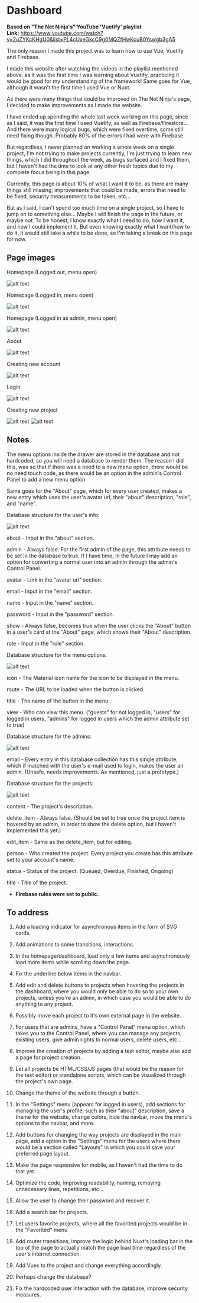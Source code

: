 # Dashboard

**Based on "The Net Ninja's" YouTube 'Vuetify' playlist** <br>
**Link:** <a>https://www.youtube.com/watch?v=2uZYKcKHgU0&list=PL4cUxeGkcC9g0MQZfHwKcuB0Yswgb3gA5</a>

The only reason I made this project was to learn how to use Vue, Vuetify and Firebase.

I made this website after watching the videos in the playlist mentioned above, as it was the first time I was learning about Vuetify, practicing it would be good for my understanding of the framework! Same goes for Vue, although it wasn't the first time I used Vue or Nuxt.

As there were many things that could be improved on The Net Ninja's page, I decided to make improvements as I made the website.

I have ended up spending the whole last week working on this page, since as I said, it was the first time I used Vuetify, as well as Firebase/Firestore... And there were many logical bugs, which were fixed overtime, some still need fixing though. Probably 80% of the errors I had were with Firebase.

But regardless, I never planned on working a whole week on a single project, I'm not trying to make projects currently, I'm just trying to learn new things, which I did throughout the week, as bugs surfaced and I fixed them, but I haven't had the time to look at any other fresh topics due to my complete focus being in this page.

Currently, this page is about 10% of what I want it to be, as there are many things still missing, improvements that could be made, errors that need to be fixed, security measurements to be taken, etc...

But as I said, I can't spend too much time on a single project, so I have to jump on to something else... Maybe I will finish the page in the future, or maybe not. To be honest, I know exactly what I need to do, how I want it, and how I could implement it. But even knowing exactly what I want/how to do it, it would still take a while to be done, so I'm taking a break on this page for now.

## Page images

Homepage (Logged out, menu open)

![alt text](https://i.imgur.com/DAJRLcT.png)

Homepage (Logged in, menu open)

![alt text](https://i.imgur.com/5m0LAvD.png)

Homepage (Logged in as admin, menu open)

![alt text](https://i.imgur.com/nCjWcsF.png)

About

![alt text](https://i.imgur.com/xsfZvTr.png)

Creating new account

![alt text](https://i.imgur.com/dR5ieRe.png)

Login

![alt text](https://i.imgur.com/z8kzwzJ.png)

Creating new project

![alt text](https://i.imgur.com/WvkanBP.png)
![alt text](https://i.imgur.com/3FQFPBL.png)

## Notes

The menu options inside the drawer are stored in the database and not hardcoded, so you will need a database to render them. The reason I did this, was so that if there was a need to a new menu option, there would be no need touch code, as there would be an option in the admin's Control Panel to add a new menu option.

Same goes for the "About" page, which for every user created, makes a new entry which uses the user's avatar url, their "about" description, "role", and "name".

Database structure for the user's info:

![alt text](https://i.imgur.com/SuXjgJD.png)

about - Input in the "about" section.

admin - Always false. For the first admin of the page, this attribute needs to be set in the database to true. If I have time, In the future I may add an option for converting a normal user into an admin through the admin's Control Panel.

avatar - Link in the "avatar url" section.

email - Input in the "email" section.

name - Input in the "name" section.

password - Input in the "password" section.

show - Always false, becomes true when the user clicks the "About" button in a user's card at the "About" page, which shows their "About" description.

role - Input in the "role" section.

Database structure for the menu options:

![alt text](https://i.imgur.com/OpMGbcw.png)

icon - The Material icon name for the icon to be displayed in the menu.

route - The URL to be loaded when the button is clicked.

title - The name of the button in the menu.

view - Who can view this menu. ("guests" for not logged in, "users" for logged in users, "admins" for logged in users which the admin attribute set to true)

Database structure for the admins:

![alt text](https://i.imgur.com/xM11Iv6.png)

email - Every entry in this database collection has this single attribute, which if matched with the user's e-mail used to login, makes the user an admin. (Unsafe, needs improvements. As mentioned, just a prototype.)

Database structure for the projects:

![alt text](https://i.imgur.com/3zRmyb8.png)

content - The project's description.

delete_item - Always false. (Should be set to true once the project item is hovered by an admin, in order to show the delete option, but I haven't implemented this yet.)

edit_item - Same as the delete_item, but for editing.

person - Who created the project. Every project you create has this attribute set to your account's name.

status - Status of the project. (Queued, Overdue, Finished, Ongoing)

title - Title of the project.

* **Firebase rules were set to public.**

## To address

1. Add a loading indicator for asynchronous items in the form of SVG cards.

2. Add animations to some transitions, interactions.

3. In the homepage/dashboard, load only a few items and asynchronously load more items while scrolling down the page.

4. Fix the underline below items in the navbar.

5. Add edit and delete buttons to projects when hovering the projects in the dashboard, where you would only be able to do so to your own projects, unless you're an admin, in which case you would be able to do anything to any project.

6. Possibly move each project to it's own external page in the website.

7. For users that are admins, have a "Control Panel" menu option, which takes you to the Control Panel, where you can manage any projects, existing users, give admin rights to normal users, delete users, etc...

8. Improve the creation of projects by adding a text editor, maybe also add a page for project creation.

9. Let all projects be HTML/CSS/JS pages (that would be the reason for the text editor) or standalone scripts, which can be visualized through the project's own page.

10. Change the theme of the website through a button.

11. In the "Settings" menu (appears for logged in users), add sections for managing the user's profile, such as their "about" description, save a theme for the website, change colors, hide the navbar, move the menu's options to the navbar, and more.

12. Add buttons for changing the way projects are displayed in the main page, add a option in the "Settings" menu for the users where there would be a section called "Layouts" in which you could save your preferred page layout.

13. Make the page responsive for mobile, as I haven't had the time to do that yet.

14. Optimize the code, improving readability, naming, removing unnecessary lines, repetitions, etc...

15. Allow the user to change their password and recover it.

16. Add a search bar for projects.

17. Let users favorite projects, where all the favorited projects would be in the "Favorited" menu

18. Add router transitions, improve the logic behind Nuxt's loading bar in the top of the page to actually match the page load time regardless of the user's internet connection.

19. Add Vuex to the project and change everything accordingly.

20. Perhaps change the database?

21. Fix the hardcoded user interaction with the database, improve security measures.
